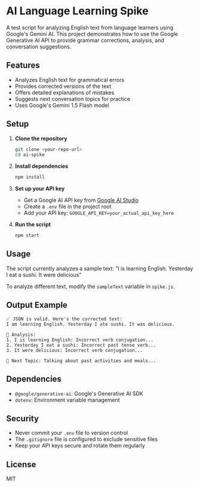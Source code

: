 # AI Language Learning Spike

A test script for analyzing English text from language learners using Google's Gemini AI. This project demonstrates how to use the Google Generative AI API to provide grammar corrections, analysis, and conversation suggestions.

## Features

- Analyzes English text for grammatical errors
- Provides corrected versions of the text
- Offers detailed explanations of mistakes
- Suggests next conversation topics for practice
- Uses Google's Gemini 1.5 Flash model

## Setup

1. **Clone the repository**
   ```bash
   git clone <your-repo-url>
   cd ai-spike
   ```

2. **Install dependencies**
   ```bash
   npm install
   ```

3. **Set up your API key**
   - Get a Google AI API key from [Google AI Studio](https://makersuite.google.com/app/apikey)
   - Create a `.env` file in the project root
   - Add your API key: `GOOGLE_API_KEY=your_actual_api_key_here`

4. **Run the script**
   ```bash
   npm start
   ```

## Usage

The script currently analyzes a sample text: "I is learning English. Yesterday I eat a sushi. It were delicious"

To analyze different text, modify the `sampleText` variable in `spike.js`.

## Output Example

```
✅ JSON is valid. Here's the corrected text:
I am learning English. Yesterday I ate sushi. It was delicious.

📝 Analysis:
1. I is learning English: Incorrect verb conjugation...
2. Yesterday I eat a sushi: Incorrect past tense verb...
3. It were delicious: Incorrect verb conjugation...

🎯 Next Topic: Talking about past activities and meals...
```

## Dependencies

- `@google/generative-ai`: Google's Generative AI SDK
- `dotenv`: Environment variable management

## Security

- Never commit your `.env` file to version control
- The `.gitignore` file is configured to exclude sensitive files
- Keep your API keys secure and rotate them regularly

## License

MIT 